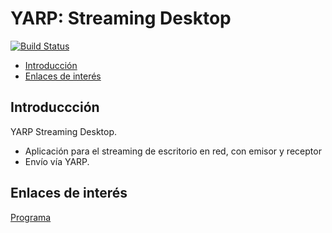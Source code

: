 # YARP: Streaming Desktop
[![Build Status](https://travis-ci.org/davidvelascogarcia/YARP-Streaming-Desktop.svg?branch=master)](https://travis-ci.org/davidvelascogarcia/YARP-Streaming-Desktop)

- [Introducción](#introducción)
- [Enlaces de interés](#enlaces-de-interés)

## Introduccción

YARP Streaming Desktop. 
- Aplicación para el streaming de escritorio en red, con emisor y receptor
- Envío vía YARP.

## Enlaces de interés

[Programa](./programs)
